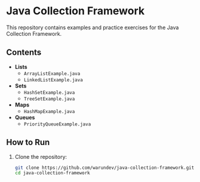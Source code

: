 # Java Collection Framework

This repository contains examples and practice exercises for the Java Collection Framework.

## Contents

- **Lists**
  - `ArrayListExample.java`
  - `LinkedListExample.java`
- **Sets**
  - `HashSetExample.java`
  - `TreeSetExample.java`
- **Maps**
  - `HashMapExample.java`
- **Queues**
  - `PriorityQueueExample.java`

## How to Run

1. Clone the repository:
   ```sh
   git clone https://github.com/warundev/java-collection-framework.git
   cd java-collection-framework
